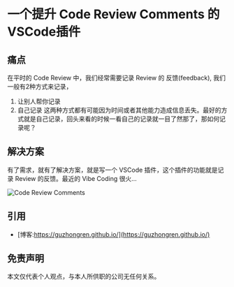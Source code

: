 # 一个提升 Code Review Comments 的 VSCode插件


## 痛点

在平时的 Code Review 中，我们经常需要记录 Review 的 反馈(feedback), 我们一般有2种方式来记录，
1. 让别人帮你记录
2. 自己记录
这两种方式都有可能因为时间或者其他能力造成信息丢失。最好的方式就是自己记录，回头来看的时候一看自己的记录就一目了然那了，那如何记录呢？

## 解决方案

有了需求，就有了解决方案，就是写一个 VSCode 插件，这个插件的功能就是记录 Review 的反馈。最近的 Vibe Coding 很火...

![Code Review Comments](https://cdn.jsdelivr.net/gh/guzhongren/picx-images-hosting@master/plugins/code-review-comments/code-review-comments.6bhdgqda0w.gif)


## 引用

* [博客:https://guzhongren.github.io/](https://guzhongren.github.io/)

## 免责声明

本文仅代表个人观点，与本人所供职的公司无任何关系。

